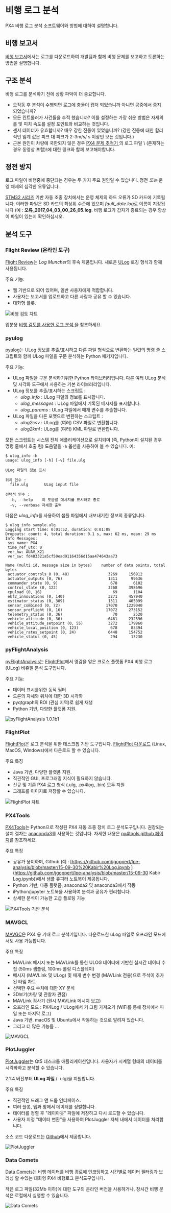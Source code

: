 # 비행 로그 분석

PX4 비행 로그 분석 소프트웨어와 방법에 대하여 설명합니다.

## 비행 보고서

[비행 보고서](../getting_started/flight_reporting.md)에서는 로그를 다운로드하여 개발팀과 함께 비행 문제를 보고하고 토론하는 방법을 설명합니다.

## 구조 분석

비행 로그를 분석하기 전에 상황 파악이 더 중요합니다.

* 오작동 후 분석이 수행되면 로그에 충돌이 캡처 되었습니까 아니면 공중에서 중지 되었습니까?
* 모든 컨트롤러가 사건들을 추적 했습니까? 이를 설정하는 가장 쉬운 방법은 자세의 롤 및 피치 속도를 설정 포인트와 비교하는 것입니다.
* 센서 데이터가 유효합니까? 매우 강한 진동이 있었습니까? (강한 진동에 대한 합리적인 임계 값은 피크 대 피크가 2-3m/s/ s 이상인 모든 것입니다.)
* 근본 원인이 차량에 국한되지 않은 경우 [PX4 문제 추적기 ](https://github.com/PX4/PX4-Autopilot/issues/new)의 로그 파일 \ (존재하는 경우 동영상 포함)\에 대한 링크와 함께 보고해야합니다.

## 정전 방지

로그 파일이 비행중에 중단되는 경우는 두 가지 주요 원인일 수 있습니다. 정전 *또는* 운영 체제의 심각한 오류입니다.

[STM32 시리즈](http://www.st.com/en/microcontrollers/stm32-32-bit-arm-cortex-mcus.html?querycriteria=productId=SC1169) 기반 자동 조종 장치에서는 운영 체제의 하드 오류가 SD 카드에 기록됩니다. 이러한 파일은 SD 카드의 최상위 수준에 있으며 *fault\_date.log*로 이름이 지정됩니다 (예 : **오류\_2017\_04\_03\_00\_26\_05.log**. 비행 로그가 갑자기 종료되는 경우 항상이 파일이 있는지 확인하십시오.

## 분석 도구

### Flight Review (온라인 도구)

[Flight Review](http://logs.px4.io)는 *Log Muncher*의 후속 제품입니다. 새로운 [ULog](../dev_log/ulog_file_format.md) 로깅 형식과 함께 사용됩니다.

주요 기능:

* 웹 기반으로 되어 있어며, 일반 사용자에게 적합합니다.
* 사용자는 보고서를 업로드하고 다른 사람과 공유 할 수 있습니다.
* 대화형 플롯.

![비행 검토 차트](../../assets/flight_log_analysis/flight_review/flight-review-example.png)

입분용 [비행 검토를 사용한 로그 분석 ](flight_review.md)을 참조하세요.

### pyulog

[pyulog](https://github.com/PX4/pyulog)는 ULog 정보를 추출/표시하고 다른 파일 형식으로 변환하는 일련의 명령 줄 스크립트와 함께 ULog 파일을 구문 분석하는 Python 패키지입니다.

주요 기능:

* ULog 파일을 구문 분석하기위한 Python 라이브러리입니다. 다른 여러 ULog 분석 및 시각화 도구에서 사용하는 기본 라이브러리입니다.
* ULog 정보를 추출/표시하는 스크립트 : 
  * *ulog_info* : ULog 파일의 정보를 표시합니다.
  * *ulog_messages* : ULog 파일에서 기록된 메시지를 표시합니다.
  * *ulog_params* : ULog 파일에서 매개 변수를 추출합니다.
* ULog 파일을 다른 포맷으로 변환하는 스크립트 : 
  * *ulog2csv* : ULog를 (여러) CSV 파일로 변환합니다.
  * *ulog2kml* : ULog를 (여러) KML 파일로 변환합니다.

모든 스크립트는 시스템 전체 애플리케이션으로 설치되며 (즉, Python이 설치된 경우 명령 줄에서 호출 됨) 도움말을 `-h` 옵션을 사용하여 볼 수 있습니다. 예:

    $ ulog_info -h
    usage: ulog_info [-h] [-v] file.ulg
    
    ULog 파일의 정보 표시
    
    위치 인수 :
      file.ulg       ULog input file
    
    선택적 인수 :
      -h, --help    이 도움말 메시지를 표시하고 종료
      -v, --verbose 자세한 출력
    

다음은 *ulog_info*를 사용하여 샘플 파일에서 내보내기한 정보의 종류입니다.

    $ ulog_info sample.ulg
    Logging start time: 0:01:52, duration: 0:01:08
    Dropouts: count: 4, total duration: 0.1 s, max: 62 ms, mean: 29 ms
    Info Messages:
     sys_name: PX4
     time_ref_utc: 0
     ver_hw: AUAV_X21
     ver_sw: fd483321a5cf50ead91164356d15aa474643aa73
    
    Name (multi id, message size in bytes)    number of data points, total bytes
     actuator_controls_0 (0, 48)                 3269     156912
     actuator_outputs (0, 76)                    1311      99636
     commander_state (0, 9)                       678       6102
     control_state (0, 122)                      3268     398696
     cpuload (0, 16)                               69       1104
     ekf2_innovations (0, 140)                   3271     457940
     estimator_status (0, 309)                   1311     405099
     sensor_combined (0, 72)                    17070    1229040
     sensor_preflight (0, 16)                   17072     273152
     telemetry_status (0, 36)                      70       2520
     vehicle_attitude (0, 36)                    6461     232596
     vehicle_attitude_setpoint (0, 55)           3272     179960
     vehicle_local_position (0, 123)              678      83394
     vehicle_rates_setpoint (0, 24)              6448     154752
     vehicle_status (0, 45)                       294      13230 
    

### pyFlightAnalysis

[pyFlightAnalysis](https://github.com/Marxlp/pyFlightAnalysis)는 [FlightPlot](#flightplot)에서 영감을 얻은 크로스 플랫폼 PX4 비행 로그 (ULog) 비쥬얼 분석 도구입니다.

주요 기능:

* 데이터 표시를위한 동적 필터
* 드론의 자세와 위치에 대한 3D 시각화
* pyqtgraph의 ROI (관심 지역)로 쉽게 재생
* Python 기반, 다양한 플랫폼 지원.

![pyFlightAnalysis 1.0.1b1](../../assets/flight_log_analysis/pyflightanalysis.png)

### FlightPlot

[FlightPlot](https://github.com/PX4/FlightPlot)은 로그 분석을 위한 데스크톱 기반 도구입니다. [FlightPlot 다운로드](https://github.com/PX4/FlightPlot/releases) (Linux, MacOS, Windows)에서 다운로드 할 수 있습니다.

주요 특징

* Java 기반, 다양한 플랫폼 지원.
* 직관적인 GUI, 프로그래밍 지식이 필요하지 않습니다.
* 신규 및 기존 PX4 로그 형식 (.ulg, .px4log, .bin) 모두 지원
* 그래프를 이미지로 저장할 수 있습니다.

![FlightPlot 챠트](../../assets/flight_log_analysis/flightplot_0.2.16.png)

### PX4Tools

[PX4Tools](https://github.com/dronecrew/px4tools)는 Python으로 작성된 PX4 자동 조종 장치 로그 분석도구입니다. 권장되는 설치 절차는 [anaconda3](https://conda.io/docs/index.html)를 사용하는 것입니다. 자세한 내용은 [px4tools github 페이지](https://github.com/dronecrew/px4tools)를 참조하세요.

주요 특징

* 공유가 용이하며, Github \(예 : [https://github.com/jgoppert/lpe-analysis/blob/master/15-09-30%20Kabir%20Log.ipynb ](https://github.com/jgoppert/lpe-analysis/blob/master/15-09-30 Kabir Log.ipynb)\)에서 샘플 쥬피터 노트북이 제공됩니다.
* Python 기반, 다중 플랫폼, anaconda2 및 anaconda3에서 작동
* iPython/jupyter 노트북을 사용하여 분석과 공유가 편리합니다.
* 상세한 분석이 가능한 고급 플로팅 기능

![PX4Tools 기반 분석](../../assets/flight_log_analysis/px4tools.png)

### MAVGCL

[MAVGC](https://github.com/ecmnet/MAVGCL)은 PX4 용 기내 로그 분석기입니다. 다운로드한 uLog 파일로 오프라인 모드에서도 사용 가능합니다.

주요 특징

* MAVLink 메시지 또는 MAVLink를 통한 ULOG 데이터에 기반한 실시간 데이터 수집 (50ms 샘플링, 100ms 롤링 디스플레이)
* 메시지 (MAVLink 및 ULog) 및 매개 변수 변경 (MAVLink 전용)으로 주석이 추가 된 타임 차트
* 선택한 주요 수치에 대한 XY 분석
* 3D보기(차량 및 관찰자 관점)
* MAVLink 검사기 (원시 MAVLink 메시지 보고)
* 오프라인 모드 : PX4Log / ULog에서 키 그림 가져오기 (WiFi를 통해 장치에서 파일 또는 마지막 로그)
* Java 기반. macOS 및 Ubuntu에서 작동하는 것으로 알려져 있습니다.
* 그리고 더 많은 기능들 ...

![MAVGCL](../../assets/flight_log_analysis/mavgcl/time_series.png)

### PlotJuggler

[PlotJuggler](https://github.com/facontidavide/PlotJuggler)는 Qt5 데스크톱 애플리케이션입니다. 사용자가 시계열 형태의 데이터를 시각화하고 분석할 수 있습니다.

2.1.4 버전부터 **ULog 파일** (. ulg)을 지원합니다.

주요 특징

* 직관적인 드래그 앤 드롭 인터페이스.
* 여러 플롯, 탭과 창에서 데이터를 정렬합니다.
* 데이터를 정렬 후 "레이아웃" 파일에 저장하고 다시 로드할 수 있습니다.
* 사용자 지정 "데이터 변환"을 사용하여 PlotJuggler 자체 내에서 데이터를 처리합니다.

소스 코드 다운로드는 [Github](https://github.com/facontidavide/PlotJuggler)에서 제공합니다.

![PlotJuggler](../../assets/flight_log_analysis/plotjuggler.png)

### Data Comets

[Data Comets](https://github.com/dsaffo/DataComets)는 비행 데이터를 비행 경로에 인코딩하고 시간별로 데이터 필터링과 브러싱 할 수있는 대화형 PX4 비행로그 분석도구입니다.

작은 로그 파일(32Mb 이하)에 대한 도구의 온라인 버전을 사용하거나, 장시간 비행 분석은 로컬에서 실행할 수 있습니다.

![Data Comets](../../assets/flight_log_analysis/data_comets/data_comets_overview.gif)